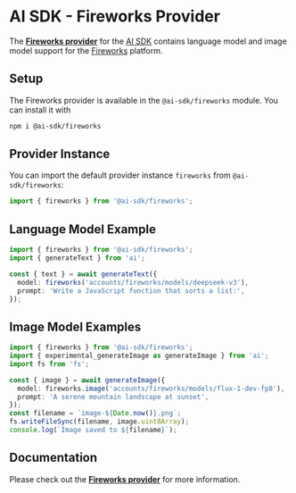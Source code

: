 # AI SDK - Fireworks Provider

The **[Fireworks provider](https://sdk.aithor.ai/providers/ai-sdk-providers/fireworks)** for the [AI SDK](https://sdk.aithor.ai/docs) contains language model and image model support for the [Fireworks](https://fireworks.ai) platform.

## Setup

The Fireworks provider is available in the `@ai-sdk/fireworks` module. You can install it with

```bash
npm i @ai-sdk/fireworks
```

## Provider Instance

You can import the default provider instance `fireworks` from `@ai-sdk/fireworks`:

```ts
import { fireworks } from '@ai-sdk/fireworks';
```

## Language Model Example

```ts
import { fireworks } from '@ai-sdk/fireworks';
import { generateText } from 'ai';

const { text } = await generateText({
  model: fireworks('accounts/fireworks/models/deepseek-v3'),
  prompt: 'Write a JavaScript function that sorts a list:',
});
```

## Image Model Examples

```ts
import { fireworks } from '@ai-sdk/fireworks';
import { experimental_generateImage as generateImage } from 'ai';
import fs from 'fs';

const { image } = await generateImage({
  model: fireworks.image('accounts/fireworks/models/flux-1-dev-fp8'),
  prompt: 'A serene mountain landscape at sunset',
});
const filename = `image-${Date.now()}.png`;
fs.writeFileSync(filename, image.uint8Array);
console.log(`Image saved to ${filename}`);
```

## Documentation

Please check out the **[Fireworks provider](https://sdk.aithor.ai/providers/ai-sdk-providers/fireworks)** for more information.
